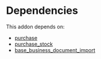 # Dependencies

This addon depends on:

- [purchase](https://github.com/bringout/oca-ocb-core/tree/3269462e6a0442fbf5ae30a27b3c18135ac733b9/odoo-bringout-oca-ocb-purchase)
- [purchase_stock](https://github.com/bringout/oca-ocb-warehouse/tree/62a8c36c9372364b7b073231c40d68a45f49dd78/odoo-bringout-oca-ocb-purchase_stock)
- [base_business_document_import](https://github.com/bringout/oca-edi)
